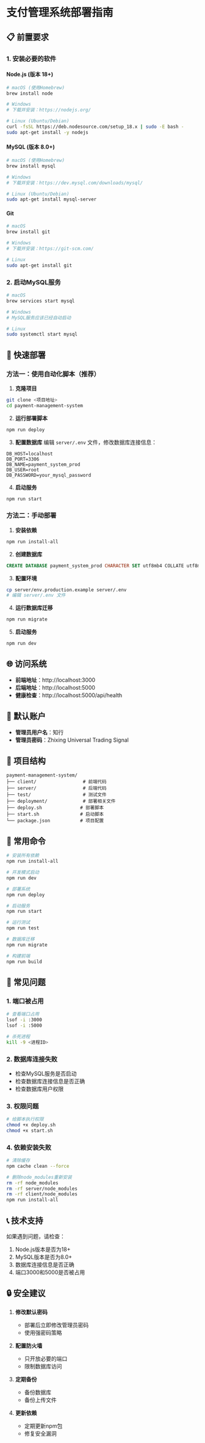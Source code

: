 # 支付管理系统部署指南

## 📋 前置要求

### 1. 安装必要的软件

#### Node.js (版本 18+)
```bash
# macOS (使用Homebrew)
brew install node

# Windows
# 下载并安装：https://nodejs.org/

# Linux (Ubuntu/Debian)
curl -fsSL https://deb.nodesource.com/setup_18.x | sudo -E bash -
sudo apt-get install -y nodejs
```

#### MySQL (版本 8.0+)
```bash
# macOS (使用Homebrew)
brew install mysql

# Windows
# 下载并安装：https://dev.mysql.com/downloads/mysql/

# Linux (Ubuntu/Debian)
sudo apt-get install mysql-server
```

#### Git
```bash
# macOS
brew install git

# Windows
# 下载并安装：https://git-scm.com/

# Linux
sudo apt-get install git
```

### 2. 启动MySQL服务
```bash
# macOS
brew services start mysql

# Windows
# MySQL服务应该已经自动启动

# Linux
sudo systemctl start mysql
```

## 🚀 快速部署

### 方法一：使用自动化脚本（推荐）

1. **克隆项目**
```bash
git clone <项目地址>
cd payment-management-system
```

2. **运行部署脚本**
```bash
npm run deploy
```

3. **配置数据库**
编辑 `server/.env` 文件，修改数据库连接信息：
```env
DB_HOST=localhost
DB_PORT=3306
DB_NAME=payment_system_prod
DB_USER=root
DB_PASSWORD=your_mysql_password
```

4. **启动服务**
```bash
npm run start
```

### 方法二：手动部署

1. **安装依赖**
```bash
npm run install-all
```

2. **创建数据库**
```sql
CREATE DATABASE payment_system_prod CHARACTER SET utf8mb4 COLLATE utf8mb4_unicode_ci;
```

3. **配置环境**
```bash
cp server/env.production.example server/.env
# 编辑 server/.env 文件
```

4. **运行数据库迁移**
```bash
npm run migrate
```

5. **启动服务**
```bash
npm run dev
```

## 🌐 访问系统

- **前端地址**：http://localhost:3000
- **后端地址**：http://localhost:5000
- **健康检查**：http://localhost:5000/api/health

## 🔑 默认账户

- **管理员用户名**：知行
- **管理员密码**：Zhixing Universal Trading Signal

## 📁 项目结构

```
payment-management-system/
├── client/                 # 前端代码
├── server/                 # 后端代码
├── test/                   # 测试文件
├── deployment/             # 部署相关文件
├── deploy.sh              # 部署脚本
├── start.sh               # 启动脚本
└── package.json           # 项目配置
```

## 🔧 常用命令

```bash
# 安装所有依赖
npm run install-all

# 开发模式启动
npm run dev

# 部署系统
npm run deploy

# 启动服务
npm run start

# 运行测试
npm run test

# 数据库迁移
npm run migrate

# 构建前端
npm run build
```

## 🐛 常见问题

### 1. 端口被占用
```bash
# 查看端口占用
lsof -i :3000
lsof -i :5000

# 杀死进程
kill -9 <进程ID>
```

### 2. 数据库连接失败
- 检查MySQL服务是否启动
- 检查数据库连接信息是否正确
- 检查数据库用户权限

### 3. 权限问题
```bash
# 给脚本执行权限
chmod +x deploy.sh
chmod +x start.sh
```

### 4. 依赖安装失败
```bash
# 清除缓存
npm cache clean --force

# 删除node_modules重新安装
rm -rf node_modules
rm -rf server/node_modules
rm -rf client/node_modules
npm run install-all
```

## 📞 技术支持

如果遇到问题，请检查：
1. Node.js版本是否为18+
2. MySQL版本是否为8.0+
3. 数据库连接信息是否正确
4. 端口3000和5000是否被占用

## 🔒 安全建议

1. **修改默认密码**
   - 部署后立即修改管理员密码
   - 使用强密码策略

2. **配置防火墙**
   - 只开放必要的端口
   - 限制数据库访问

3. **定期备份**
   - 备份数据库
   - 备份上传文件

4. **更新依赖**
   - 定期更新npm包
   - 修复安全漏洞 